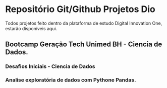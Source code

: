 # Repositório Git/Github Projetos Dio
Todos projetos feito dentro da plataforma de estudo Digital Innovation One, estarão disponíveis aqui.

## Bootcamp Geração Tech Unimed BH - Ciencia de Dados.
### Desafios Iniciais - Ciencia de Dados
### Analise exploratória de dados com Pythone Pandas.

